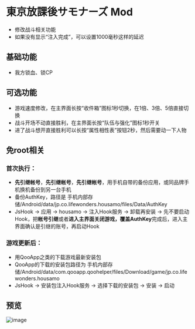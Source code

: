 # 東京放課後サモナーズ Mod
* 修改战斗相关功能
* 如果没有显示“注入完成”，可以设置1000毫秒这样的延迟

## 基础功能
* 我方锁血、锁CP

## 可选功能
* 游戏速度修改，在主界面长按“收件箱”图标1秒切换，在1倍、3倍、5倍直接切换
* 战斗开场不动直接胜利，在主界面长按“队伍与强化”图标1秒开关
* 进了战斗想开直接胜利可以长按“属性相性表”按钮2秒，然后需要动一下人物

## 免root相关
### 首次执行：
* **先引继帐号**，**先引继帐号**，**先引继帐号**，用手机自带的备份应用，或同品牌手机换机备份到另一台手机
* 备份AuthKey，路径是 手机内部存储/Android/data/jp.co.lifewonders.housamo/files/Data/AuthKey
* JsHook -> 应用 -> housamo -> 注入Hook服务 -> 卸载再安装 -> 先不要启动Hook，把**帐号引继**或者**进入主界面关闭游戏，覆盖AuthKey**完成后，进入主界面确认是引继的账号，再启动Hook
### 游戏更新后：
* 用QooApp之类的下载游戏最新安装包
* QooApp的下载的安装包路径为 手机内部存储/Android/data/com.qooapp.qoohelper/files/Download/game/jp.co.lifewonders.housamo
* JsHook -> 安装包注入Hook服务 -> 选择下载的安装包 -> 安装 -> 启动
  
## 预览
![image](https://i.imgur.com/33Dyzty.jpg)
